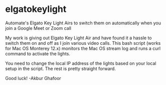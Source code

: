 # elgatokeylight
Automate's Elgato Key Light Airs to switch them on automatically when you join a Google Meet or Zoom call

My work is giving out Elgato Key Light Air and have found it a hassle to switch them on and off as I join various video calls.  This bash script (works for Mac OS Monterey 12.x) monitors the Mac OS stream log and runs a curl command to activate the lights.

You need to change the local IP address of the lights based on your local setup in the script.  The rest is pretty straight forward.

Good luck!
-Akbur Ghafoor

